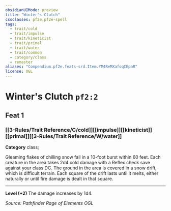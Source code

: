 ```yaml
---
obsidianUIMode: preview
title: "Winter's Clutch"
cssclasses: pf2e,pf2e-spell
tags:
  - trait/cold
  - trait/impulse
  - trait/kineticist
  - trait/primal
  - trait/water
  - trait/common
  - category/class
  - remaster
aliases: "Compendium.pf2e.feats-srd.Item.YM4ReMXafoqCEpaR"
license: OGL
---
```

# Winter's Clutch `pf2:2`
## Feat 1
### [[3-Rules/Trait Reference/C/cold]][[impulse]][[kineticist]][[primal]][[3-Rules/Trait Reference/W/water]]

**Category** class; 




Gleaming flakes of chilling snow fall in a 10-foot burst within 60 feet. Each creature in the area takes 2d4 cold damage with a Reflex check save against your class DC. The ground in the area is covered in a snow drift, which is difficult terrain. Each square of the drift lasts until it melts, either naturally or until fire damage is dealt in that square.

* * *

**Level (+2)** The damage increases by 1d4.

*Source: Pathfinder Rage of Elements*
*OGL*
